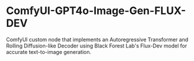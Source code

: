 # ComfyUI-GPT4o-Image-Gen-FLUX-DEV
ComfyUI custom node that implements an Autoregressive Transformer and Rolling Diffusion-like Decoder  using Black Forest Lab's Flux-Dev model for accurate text-to-image generation.
